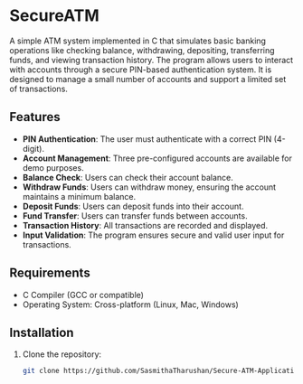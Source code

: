 # SecureATM

A simple ATM system implemented in C that simulates basic banking operations like checking balance, withdrawing, depositing, transferring funds, and viewing transaction history. The program allows users to interact with accounts through a secure PIN-based authentication system. It is designed to manage a small number of accounts and support a limited set of transactions.

## Features

- **PIN Authentication**: The user must authenticate with a correct PIN (4-digit).
- **Account Management**: Three pre-configured accounts are available for demo purposes.
- **Balance Check**: Users can check their account balance.
- **Withdraw Funds**: Users can withdraw money, ensuring the account maintains a minimum balance.
- **Deposit Funds**: Users can deposit funds into their account.
- **Fund Transfer**: Users can transfer funds between accounts.
- **Transaction History**: All transactions are recorded and displayed.
- **Input Validation**: The program ensures secure and valid user input for transactions.

## Requirements

- C Compiler (GCC or compatible)
- Operating System: Cross-platform (Linux, Mac, Windows)

## Installation

1. Clone the repository:
   ```bash
   git clone https://github.com/SasmithaTharushan/Secure-ATM-Application)
